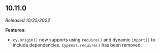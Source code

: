 ## 10.11.0

_Released 10/25/2022_

**Features:**

- `cy.origin()` now supports using `require()` and dynamic `import()` to include
  dependencies. `Cypress.require()` has been removed.
